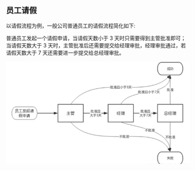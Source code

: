 ## 员工请假

以请假流程为例，一般公司普通员工的请假流程简化如下:

普通员工发起一个请假申请，当请假天数小于 3 天时只需要得到主管批准即可；当请假天数大于 3 天时，主管批准后还需要提交给经理审批，经理审批通过，若请假天数大于 7 天还需要进一步提交给总经理审批。

![](./Sample-4.png)
